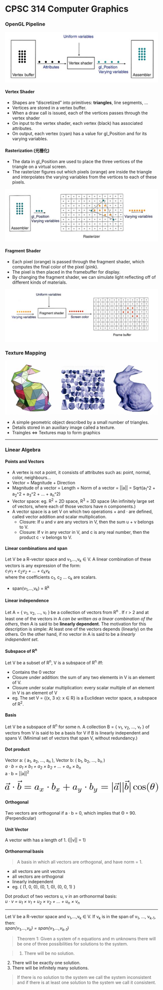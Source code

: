# CPSC 314 Computer Graphics

### OpenGL Pipeline
![Vertex Shader](./img/vshader.png)
#### Vertex Shader
- Shapes are “discretized” into primitives: __triangles__, line segments, ...
- Vertices are stored in a vertex buffer.
- When a draw call is issued, each of the vertices passes through the vertex shader
- On input to the vertex shader, each vertex (black) has associated attributes.
- On output, each vertex (cyan) has a value for gl_Position and for its varying variables.

#### Rasterization (光栅化)
- The data in gl_Position are used to place the three vertices of the triangle on a virtual screen.
- The rasterizer figures out which pixels (orange) are inside the triangle and interpolates the varying variables from the vertices to each of these pixels.

![gl_Position](./img/glpos.png)

#### Fragment Shader
- Each pixel (orange) is passed through the fragment shader, which computes the final color of the pixel (pink).
- The pixel is then placed in the framebuffer for display.
- By changing the fragment shader, we can simulate light reflecting off of different kinds of materials.

![Fragment Shader](./img/frag.png)

### Texture Mapping
![Texture Mapping](./img/texture.png)

- A simple geometric object described by a small number of triangles.
- Details stored in an auxiliary image called a texture.
- Traingles <=> Textures map to form graphics

---
### Linear Algebra

#### Points and Vectors
- A vertex is not a point, it consists of attributes such as: point, normal, color, neighbours...
- Vector = Magnitude + Direction
- Magnitude of a vector = Length = Norm of a vector = ||a|| = Sqrt(a<sub>1</sub>^2 + a<sub>2</sub>^2 + a<sub>3</sub>^2 + ... + a<sub>n</sub>^2)
- Vector space: eg. R<sup>2</sup> = 2D space, R<sup>3</sup> = 3D space (An infinitely large set of vectors, where each of those vectors have n components.)
- A vector space is a set V on which two operations + and · are defined, called vector addition and scalar multiplication.
	- Closure: If u and v are any vectors in V, then the sum   u + v   belongs to V.
	- Closure: If v in any vector in V, and c is any real number, then the product   c · v   belongs to V.

#### Linear combinations and span
Let V be a R-vector space and v<sub>1</sub>,...,v<sub>k</sub> ∈ V. A linear combination of these vectors is any expression of the form:  
_c<sub>1</sub>v<sub>1</sub> + c<sub>2</sub>v<sub>2</sub> + ... + c<sub>k</sub>v<sub>k</sub>_  
where the coefficients c<sub>1</sub>, c<sub>2</sub> ... c<sub>k</sub> are scalars.

- span(v<sub>1</sub>,...,v<sub>k</sub>) = R<sup>k</sup>

#### Linear independence
Let A = { v<sub>1</sub>, v<sub>2</sub>, …, v<sub>r</sub> } be a collection of vectors from R<sup>n</sup> . If r > 2 and at least one of the vectors in A _can be written as a linear combination of the others_, then A is said to be __linearly dependent__. The motivation for this description is simple: At least one of the vectors depends (linearly) on the others. On the other hand, if no vector in A is said to be a _linearly independent set._

#### Subspace of R<sup>n</sup>
Let V be a subset of R<sup>n</sup>, V is a subspace of R<sup>n</sup> iff:  

- Contains the 0 vector
- Closure under addition: the sum of any two elements in V is an element of V.
- Closure under scalar multiplication: every scalar multiple of an element in V is an element of V
- eg. The set V = {(x, 3 x): x ∈ R} is a Euclidean vector space, a subspace of R<sup>2</sup>.

#### Basis
Let V be a subspace of R<sup>n</sup> for some n. A collection B = { v<sub>1</sub>, v<sub>2</sub>, …, v<sub>r</sub>  } of vectors from V is said to be a basis for V if B is linearly independent and spans V. (Minimal set of vectors that span V, without redundancy.)

#### Dot product
Vector a: ( a<sub>1</sub>, a<sub>2</sub>, …, a<sub>n</sub> ), Vector b: ( b<sub>1</sub>, b<sub>2</sub>, …, b<sub>n</sub> )  
_a · b = a<sub>1</sub> × b<sub>1</sub> + a<sub>2</sub> × b<sub>2</sub> + ... + a<sub>n</sub> × b<sub>n</sub>_  
a · b = ||a||<sup>2</sup> 

![dot product](./img/eg.png)

#### Orthogonal
Two vectors are orthogonal if a · b = 0, which implies that Θ = 90. (Perpendicular)

#### Unit Vector
A vector with has a length of 1. (||v|| = 1)

#### Orthonormal basis
> A basis in which all vectors are orthogonal, and have norm = 1.

- all vectors are unit vectors
- all vectors are orthogonal
- linearly independent
- eg. { (1, 0, 0), (0, 1, 0), (0, 0, 1) }

Dot product of two vectors u, v in an orthonormal basis:  
_u · v = u<sub>1</sub> × v<sub>1</sub> + u<sub>2</sub> × v<sub>2</sub> + ... + u<sub>n</sub> × v<sub>n</sub>_

---
Let V be a R-vector space and v<sub>1</sub>,...,v<sub>k</sub> ∈ V. If v<sub>k</sub> is in the span of v<sub>1</sub>, ..., v<sub>k-1</sub>, then:  
 _span{v<sub>1</sub>,...,v<sub>k</sub>} = span{v<sub>1</sub>,...,v<sub>k-1</sub>}_


>Theorem 1: Given a system of n equations and m unknowns there will be one of three
possibilities for solutions to the system.

>1. There will be no solution.
2. There will be exactly one solution.
3. There will be infinitely many solutions.

>If there is no solution to the system we call the system inconsistent and if there is at least one solution to the system we call it consistent.


